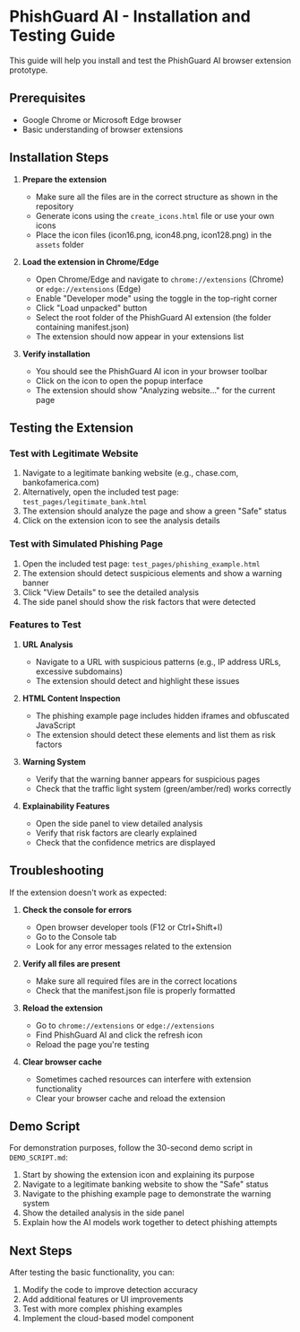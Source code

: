 # PhishGuard AI - Installation and Testing Guide

This guide will help you install and test the PhishGuard AI browser extension prototype.

## Prerequisites

- Google Chrome or Microsoft Edge browser
- Basic understanding of browser extensions

## Installation Steps

1. **Prepare the extension**
   - Make sure all the files are in the correct structure as shown in the repository
   - Generate icons using the `create_icons.html` file or use your own icons
   - Place the icon files (icon16.png, icon48.png, icon128.png) in the `assets` folder

2. **Load the extension in Chrome/Edge**
   - Open Chrome/Edge and navigate to `chrome://extensions` (Chrome) or `edge://extensions` (Edge)
   - Enable "Developer mode" using the toggle in the top-right corner
   - Click "Load unpacked" button
   - Select the root folder of the PhishGuard AI extension (the folder containing manifest.json)
   - The extension should now appear in your extensions list

3. **Verify installation**
   - You should see the PhishGuard AI icon in your browser toolbar
   - Click on the icon to open the popup interface
   - The extension should show "Analyzing website..." for the current page

## Testing the Extension

### Test with Legitimate Website

1. Navigate to a legitimate banking website (e.g., chase.com, bankofamerica.com)
2. Alternatively, open the included test page: `test_pages/legitimate_bank.html`
3. The extension should analyze the page and show a green "Safe" status
4. Click on the extension icon to see the analysis details

### Test with Simulated Phishing Page

1. Open the included test page: `test_pages/phishing_example.html`
2. The extension should detect suspicious elements and show a warning banner
3. Click "View Details" to see the detailed analysis
4. The side panel should show the risk factors that were detected

### Features to Test

1. **URL Analysis**
   - Navigate to a URL with suspicious patterns (e.g., IP address URLs, excessive subdomains)
   - The extension should detect and highlight these issues

2. **HTML Content Inspection**
   - The phishing example page includes hidden iframes and obfuscated JavaScript
   - The extension should detect these elements and list them as risk factors

3. **Warning System**
   - Verify that the warning banner appears for suspicious pages
   - Check that the traffic light system (green/amber/red) works correctly

4. **Explainability Features**
   - Open the side panel to view detailed analysis
   - Verify that risk factors are clearly explained
   - Check that the confidence metrics are displayed

## Troubleshooting

If the extension doesn't work as expected:

1. **Check the console for errors**
   - Open browser developer tools (F12 or Ctrl+Shift+I)
   - Go to the Console tab
   - Look for any error messages related to the extension

2. **Verify all files are present**
   - Make sure all required files are in the correct locations
   - Check that the manifest.json file is properly formatted

3. **Reload the extension**
   - Go to `chrome://extensions` or `edge://extensions`
   - Find PhishGuard AI and click the refresh icon
   - Reload the page you're testing

4. **Clear browser cache**
   - Sometimes cached resources can interfere with extension functionality
   - Clear your browser cache and reload the extension

## Demo Script

For demonstration purposes, follow the 30-second demo script in `DEMO_SCRIPT.md`:

1. Start by showing the extension icon and explaining its purpose
2. Navigate to a legitimate banking website to show the "Safe" status
3. Navigate to the phishing example page to demonstrate the warning system
4. Show the detailed analysis in the side panel
5. Explain how the AI models work together to detect phishing attempts

## Next Steps

After testing the basic functionality, you can:

1. Modify the code to improve detection accuracy
2. Add additional features or UI improvements
3. Test with more complex phishing examples
4. Implement the cloud-based model component